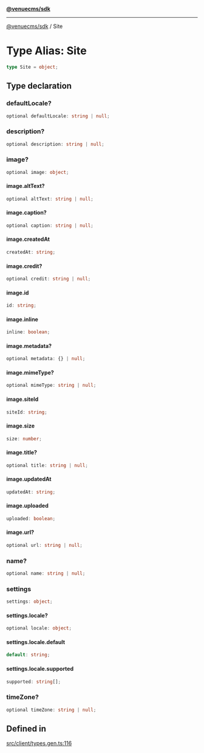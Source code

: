 [**@venuecms/sdk**](../Index.md)

***

[@venuecms/sdk](../Index.md) / Site

# Type Alias: Site

```ts
type Site = object;
```

## Type declaration

### defaultLocale?

```ts
optional defaultLocale: string | null;
```

### description?

```ts
optional description: string | null;
```

### image?

```ts
optional image: object;
```

#### image.altText?

```ts
optional altText: string | null;
```

#### image.caption?

```ts
optional caption: string | null;
```

#### image.createdAt

```ts
createdAt: string;
```

#### image.credit?

```ts
optional credit: string | null;
```

#### image.id

```ts
id: string;
```

#### image.inline

```ts
inline: boolean;
```

#### image.metadata?

```ts
optional metadata: {} | null;
```

#### image.mimeType?

```ts
optional mimeType: string | null;
```

#### image.siteId

```ts
siteId: string;
```

#### image.size

```ts
size: number;
```

#### image.title?

```ts
optional title: string | null;
```

#### image.updatedAt

```ts
updatedAt: string;
```

#### image.uploaded

```ts
uploaded: boolean;
```

#### image.url?

```ts
optional url: string | null;
```

### name?

```ts
optional name: string | null;
```

### settings

```ts
settings: object;
```

#### settings.locale?

```ts
optional locale: object;
```

#### settings.locale.default

```ts
default: string;
```

#### settings.locale.supported

```ts
supported: string[];
```

### timeZone?

```ts
optional timeZone: string | null;
```

## Defined in

[src/client/types.gen.ts:116](https://github.com/venuecms/sdk/blob/f338eea324f851f70433ff3fb95078fc3e71e02a/src/client/types.gen.ts#L116)
